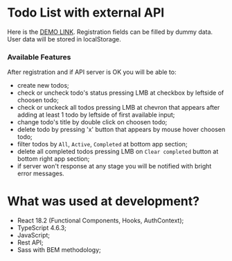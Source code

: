 # Todo List with external API

Here is the [DEMO LINK](https://bohdan-tron.github.io/react_todo-app_with-rest-api/).
Registration fields can be filled by dummy data. User data will be stored in localStorage.

### Available Features

After registration and if API server is OK you will be able to:
  - create new todos;
  - check or uncheck todo's status pressing LMB at checkbox by leftside of choosen todo;
  - check or unckeck all todos pressing LMB at chevron that appears after adding at least 1 todo by leftside of first available input;
  - change todo's title by double click on choosen todo;
  - delete todo by pressing 'x' button that appears by mouse hover choosen todo;
  - filter todos by `All`, `Active`, `Completed` at bottom app section;
  - delete all completed todos pressing LMB on `Clear completed` button at bottom right app section;
  - if server won't response at any stage you will be notified with bright error messages.

# What was used at development?

  - React 18.2 (Functional Components, Hooks, AuthContext);
  - TypeScript 4.6.3;
  - JavaScript;
  - Rest API;
  - Sass with BEM methodology;
